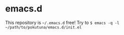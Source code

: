 emacs.d
===

This repository is `~/.emacs.d` free!
Try to `$ emacs -q -l ~/path/to/pokutuna/emacs.d/init.el`

